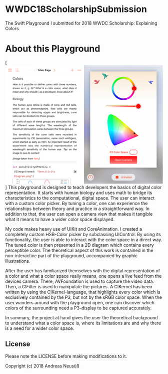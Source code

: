 # WWDC18ScholarshipSubmission
The Swift Playground I submitted for 2018 WWDC Scholarship: Explaining Colors

# About this Playground

[![Screenshot of the app.](https://github.com/Tantalum73/WWDC18ScholarshipSubmission/blob/master/Screenshot.jpeg)]
This playground is designed to teach developers the basics of digital color representation. It starts with human biology and uses math to bridge its characteristics to the computational, digital space.
The user can interact with a custom color picker. By tuning a color, one can experience the relationships between theory and practice in a straightforward way.
In addition to that, the user can open a camera view that makes it tangible what it means to have a wider color space displayed.

My code makes heavy use of UIKit and CoreAnimation. I created a completely custom HSB-Color picker by subclassing UIControl. By using its functionality, the user is able to interact with the color space in a direct way. The tuned color is then presented in a 2D diagram which contains every perceptible color.
The theoretical aspect of this work is contained in the non-interactive part of the playground, accompanied by graphic illustrations.

After the user has familiarized themselves with the digital representation of a color and what a color space really means, one opens a live feed from the devices camera.
There, AVFoundation is used to capture the video data. Then, a CIFilter is used to manipulate the pictures. A CIKernel has been written by using the CIKernel-language, that highlights every color which is exclusively contained by the P3, but not by the sRGB color space.
When the user wanders around with the playground open, one can discover which colors of the surrounding need a P3-display to be captured accurately.

In summary, the project at hand gives the user the theoretical background to understand what a color space is, where its limitations are and why there is a need for a wider color space.


## License

Please note the LICENSE before making modifications to it.

Copyright (c) 2018 Andreas Neusüß
